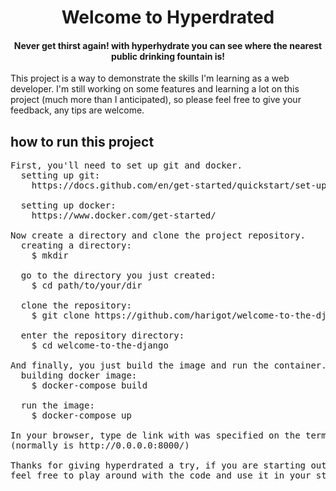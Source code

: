 <div align="center">
  <h1> Welcome to Hyperdrated  </h1>
  <h4> Never get thirst again! with hyperhydrate you can see where the nearest public drinking fountain is! </h4>
</div>

This project is a way to demonstrate the skills I'm learning as a web developer. I'm still working on some features and learning a lot on this project (much more than I anticipated), so please feel free to give your feedback, any tips are welcome.
##
## how to run this project
<pre>
First, you'll need to set up git and docker.
  setting up git:
    https://docs.github.com/en/get-started/quickstart/set-up-git
    
  setting up docker:
    https://www.docker.com/get-started/

Now create a directory and clone the project repository.
  creating a directory:
    $ mkdir <dir_name>

  go to the directory you just created:
    $ cd path/to/your/dir
  
  clone the repository:
    $ git clone https://github.com/harigot/welcome-to-the-django.git
   
  enter the repository directory:
    $ cd welcome-to-the-django

And finally, you just build the image and run the container.
  building docker image:
    $ docker-compose build
    
  run the image:
    $ docker-compose up

In your browser, type de link with was specified on the terminal.
(normally is http://0.0.0.0:8000/)

Thanks for giving hyperdrated a try, if you are starting out as a web developer
feel free to play around with the code and use it in your studies.
</pre>
